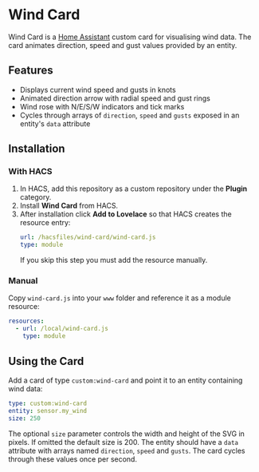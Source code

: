 # Wind Card

Wind Card is a [Home Assistant](https://www.home-assistant.io/) custom card for visualising wind data. The card animates direction, speed and gust values provided by an entity.

## Features
- Displays current wind speed and gusts in knots
- Animated direction arrow with radial speed and gust rings
- Wind rose with N/E/S/W indicators and tick marks
- Cycles through arrays of `direction`, `speed` and `gusts` exposed in an entity's `data` attribute

## Installation
### With HACS
1. In HACS, add this repository as a custom repository under the **Plugin** category.
2. Install **Wind Card** from HACS.
3. After installation click **Add to Lovelace** so that HACS creates the resource entry:
   ```yaml
   url: /hacsfiles/wind-card/wind-card.js
   type: module
   ```
   If you skip this step you must add the resource manually.

### Manual
Copy `wind-card.js` into your `www` folder and reference it as a module resource:
```yaml
resources:
  - url: /local/wind-card.js
    type: module
```

## Using the Card
Add a card of type `custom:wind-card` and point it to an entity containing wind data:
```yaml
type: custom:wind-card
entity: sensor.my_wind
size: 250
```
The optional `size` parameter controls the width and height of the SVG in pixels.
If omitted the default size is 200.
The entity should have a `data` attribute with arrays named `direction`, `speed` and `gusts`. The card cycles through these values once per second.
